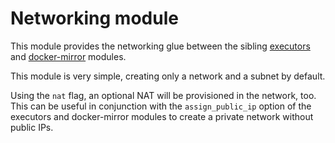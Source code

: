 # Networking module

This module provides the networking glue between the sibling [executors](https://registry.terraform.io/modules/sourcegraph/executors/aws/6.1.0/submodules/executors) and [docker-mirror](https://registry.terraform.io/modules/sourcegraph/executors/aws/6.1.0/submodules/docker-mirror) modules.

This module is very simple, creating only a network and a subnet by default.

Using the `nat` flag, an optional NAT will be provisioned in the network, too. This can be useful in conjunction with the `assign_public_ip` option of the executors and docker-mirror modules to create a private network without public IPs.

